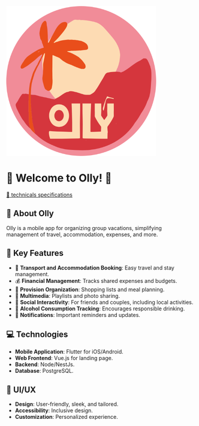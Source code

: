 <img src="./logo.svg" alt="Olly Logo" width="400"/> 

# 🌟 Welcome to Olly! 🌟
[🔗 technicals specifications](./Olly-_Specification_techniques.pdf)
## 📖 About Olly
Olly is a mobile app for organizing group vacations, simplifying management of travel, accommodation, expenses, and more.

## 🚀 Key Features
- 🚗 **Transport and Accommodation Booking**: Easy travel and stay management.
- 💰 **Financial Management**: Tracks shared expenses and budgets.
- 🍲 **Provision Organization**: Shopping lists and meal planning.
- 🎵 **Multimedia**: Playlists and photo sharing.
- 👫 **Social Interactivity**: For friends and couples, including local activities.
- 🍺 **Alcohol Consumption Tracking**: Encourages responsible drinking.
- 🔔 **Notifications**: Important reminders and updates.

## 💻 Technologies
- **Mobile Application**: Flutter for iOS/Android.
- **Web Frontend**: Vue.js for landing page.
- **Backend**: Node/NestJs.
- **Database**: PostgreSQL.

## 🎨 UI/UX
- **Design**: User-friendly, sleek, and tailored.
- **Accessibility**: Inclusive design.
- **Customization**: Personalized experience.
